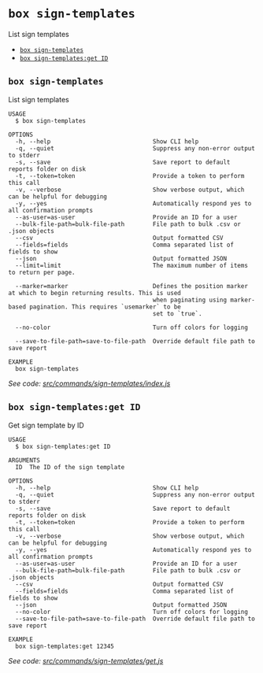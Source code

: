 `box sign-templates`
====================

List sign templates

* [`box sign-templates`](#box-sign-templates)
* [`box sign-templates:get ID`](#box-sign-templatesget-id)

## `box sign-templates`

List sign templates

```
USAGE
  $ box sign-templates

OPTIONS
  -h, --help                             Show CLI help
  -q, --quiet                            Suppress any non-error output to stderr
  -s, --save                             Save report to default reports folder on disk
  -t, --token=token                      Provide a token to perform this call
  -v, --verbose                          Show verbose output, which can be helpful for debugging
  -y, --yes                              Automatically respond yes to all confirmation prompts
  --as-user=as-user                      Provide an ID for a user
  --bulk-file-path=bulk-file-path        File path to bulk .csv or .json objects
  --csv                                  Output formatted CSV
  --fields=fields                        Comma separated list of fields to show
  --json                                 Output formatted JSON
  --limit=limit                          The maximum number of items to return per page.

  --marker=marker                        Defines the position marker at which to begin returning results. This is used
                                         when paginating using marker-based pagination. This requires `usemarker` to be
                                         set to `true`.

  --no-color                             Turn off colors for logging

  --save-to-file-path=save-to-file-path  Override default file path to save report

EXAMPLE
  box sign-templates
```

_See code: [src/commands/sign-templates/index.js](https://github.com/box/boxcli/blob/v3.13.0/src/commands/sign-templates/index.js)_

## `box sign-templates:get ID`

Get sign template by ID

```
USAGE
  $ box sign-templates:get ID

ARGUMENTS
  ID  The ID of the sign template

OPTIONS
  -h, --help                             Show CLI help
  -q, --quiet                            Suppress any non-error output to stderr
  -s, --save                             Save report to default reports folder on disk
  -t, --token=token                      Provide a token to perform this call
  -v, --verbose                          Show verbose output, which can be helpful for debugging
  -y, --yes                              Automatically respond yes to all confirmation prompts
  --as-user=as-user                      Provide an ID for a user
  --bulk-file-path=bulk-file-path        File path to bulk .csv or .json objects
  --csv                                  Output formatted CSV
  --fields=fields                        Comma separated list of fields to show
  --json                                 Output formatted JSON
  --no-color                             Turn off colors for logging
  --save-to-file-path=save-to-file-path  Override default file path to save report

EXAMPLE
  box sign-templates:get 12345
```

_See code: [src/commands/sign-templates/get.js](https://github.com/box/boxcli/blob/v3.13.0/src/commands/sign-templates/get.js)_
